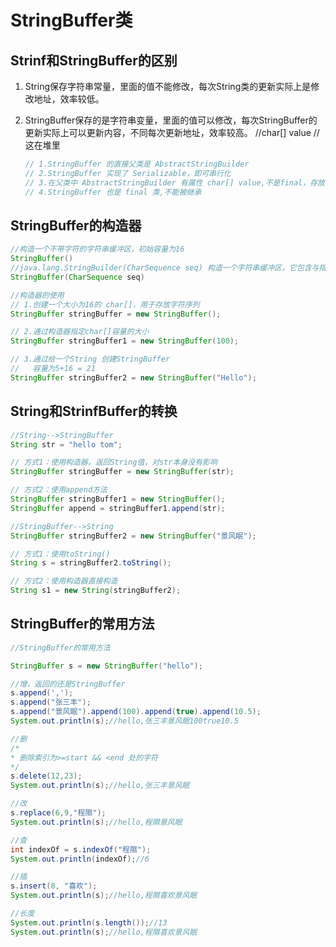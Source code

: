 # StringBuffer类

## Strinf和StringBuffer的区别

1. String保存字符串常量，里面的值不能修改，每次String类的更新实际上是修改地址，效率较低。

2. StringBuffer保存的是字符串变量，里面的值可以修改，每次StringBuffer的更新实际上可以更新内容，不同每次更新地址，效率较高。
   //char[] value //这在堆里

   ```java
   // 1.StringBuffer 的直接父类是 AbstractStringBuilder
   // 2.StringBuffer 实现了 Serializable，即可串行化
   // 3.在父类中 AbstractStringBuilder 有属性 char[] value,不是final，存放字符串内容，放在堆中
   // 4.StringBuffer 也是 final 类,不能被继承
   ```

## StringBuffer的构造器

```java
//构造一个不带字符的字符串缓冲区，初始容量为16
StringBuffer()
//java.lang.StringBuilder(CharSequence seq) 构造一个字符串缓冲区，它包含与指定的 CharSequence 相同的字符
StringBuffer(CharSequence seq)
```

```java
//构造器的使用
// 1.创建一个大小为16的 char[]，用于存放字符序列
StringBuffer stringBuffer = new StringBuffer();

// 2.通过构造器指定char[]容量的大小
StringBuffer stringBuffer1 = new StringBuffer(100);

// 3.通过给一个String 创建StringBuffer
//   容量为5+16 = 21
StringBuffer stringBuffer2 = new StringBuffer("Hello");
```

## String和StrinfBuffer的转换

```java
//String-->StringBuffer
String str = "hello tom";

// 方式1：使用构造器。返回String值，对str本身没有影响
StringBuffer stringBuffer = new StringBuffer(str);

// 方式2：使用append方法
StringBuffer stringBuffer1 = new StringBuffer();
StringBuffer append = stringBuffer1.append(str);

//StringBuffer-->String
StringBuffer stringBuffer2 = new StringBuffer("景风眠");

// 方式1：使用toString()
String s = stringBuffer2.toString();

// 方式2：使用构造器直接构造
String s1 = new String(stringBuffer2);
```

## StringBuffer的常用方法

```java
//StringBuffer的常用方法

StringBuffer s = new StringBuffer("hello");

//增，返回的还是StringBuffer
s.append(',');
s.append("张三丰");
s.append("景风眠").append(100).append(true).append(10.5);
System.out.println(s);//hello,张三丰景风眠100true10.5

//删
/*
* 删除索引为>=start && <end 处的字符
*/
s.delete(12,23);
System.out.println(s);//hello,张三丰景风眠

//改
s.replace(6,9,"程隰");
System.out.println(s);//hello,程隰景风眠

//查
int indexOf = s.indexOf("程隰");
System.out.println(indexOf);//6

//插
s.insert(8, "喜欢");
System.out.println(s);//hello,程隰喜欢景风眠

//长度
System.out.println(s.length());//13
System.out.println(s);//hello,程隰喜欢景风眠
```

